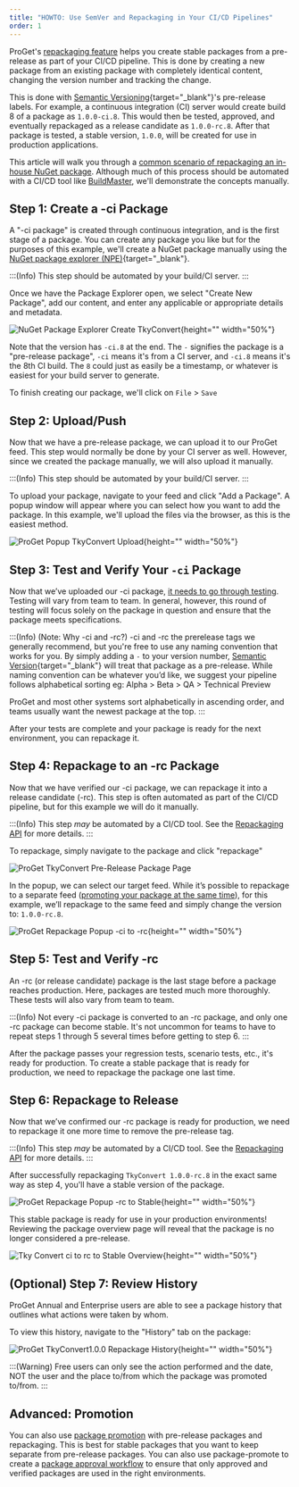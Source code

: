 ```yaml
---
title: "HOWTO: Use SemVer and Repackaging in Your CI/CD Pipelines"
order: 1
---
```



ProGet's [repackaging feature](/docs/proget/packages/repackaging) helps you create stable packages from a pre-release as part of your CI/CD pipeline. This is done by creating a new package from an existing package with completely identical content, changing the version number and tracking the change.

This is done with [Semantic Versioning](https://semver.org/){target="_blank"}'s pre-release labels. For example, a continuous integration (CI) server would create build 8 of a package as `1.0.0-ci.8`. This would then be tested, approved, and eventually repackaged as a release candidate as `1.0.0-rc.8`. After that package is tested, a stable version, `1.0.0`, will be created for use in production applications.

This article will walk you through a [common scenario of repackaging an in-house NuGet package](https://blog.inedo.com/nuget/how-to-use-cicd-pipelines-for-packages). Although much of this process should be automated with a CI/CD tool like [BuildMaster](https://inedo.com/buildmaster/features), we'll demonstrate the concepts manually.

## Step 1: Create a -ci Package

A "-ci package" is created through continuous integration, and is the first stage of a package. You can create any package you like but for the purposes of this example, we'll create a NuGet package manually using the [NuGet package explorer (NPE)](https://github.com/NuGetPackageExplorer/NuGetPackageExplorer){target="_blank"}.

:::(Info)
This step should be automated by your build/CI server.
:::

Once we have the Package Explorer open, we select "Create New Package", add our content, and enter any applicable or appropriate details and metadata.

![NuGet Package Explorer Create TkyConvert](/resources/docs/proget-packages-tkyconvert-create.png){height="" width="50%"}
 
Note that the version has `-ci.8` at the end. The `-` signifies the package is a "pre-release package", `-ci` means it's from a CI server, and `-ci.8` means it's the 8th CI build. The `8` could just as easily be a timestamp, or whatever is easiest for your build server to generate.

To finish creating our package, we'll click on `File` > `Save` 

## Step 2: Upload/Push

Now that we have a pre-release package, we can upload it to our ProGet feed. This step would normally be done by your CI server as well. However, since we created the package manually, we will also upload it manually.

:::(Info)
This step should be automated by your build/CI server.
:::

To upload your package, navigate to your feed and click "Add a Package". A popup window will appear where you can select how you want to add the package. In this example, we'll upload the files via the browser, as this is the easiest method.

![ProGet Popup TkyConvert Upload](/resources/docs/proget-packages-tkyconvert-upload.png){height="" width="50%"}
 
## Step 3: Test and Verify Your `-ci` Package
Now that we’ve uploaded our -ci package, [it needs to go through testing](https://blog.inedo.com/nuget/package-approval-workflow). Testing will vary from team to team. In general, however, this round of testing will focus solely on the package in question and ensure that the package meets specifications.

 :::(Info) (Note: Why -ci and -rc?)
-ci and -rc the prerelease tags we generally recommend, but you're free to use any naming convention that works for you. By simply adding a `-` to your version number, [Semantic Version](https://semver.org/){target="_blank"} will treat that package as a pre-release. While naming convention can be whatever you’d like, we suggest your pipeline follows alphabetical sorting eg: Alpha > Beta > QA > Technical Preview

ProGet and most other systems sort alphabetically in ascending order, and teams usually want the newest package at the top.
:::

After your tests are complete and your package is ready for the next environment, you can repackage it.

## Step 4: Repackage to an -rc Package

Now that we have verified our -ci package, we can repackage it into a release candidate (-rc). This step is often automated as part of the CI/CD pipeline, but for this example we will do it manually.

:::(Info)
This step *may* be automated by a CI/CD tool. See the [Repackaging API](/docs/proget/api/packages/repackage) for more details.
:::

To repackage, simply navigate to the package and click "repackage"

![ProGet TkyConvert Pre-Release Package Page](/resources/docs/proget-packages-tykconvert-repackage.png)

In the popup, we can select our target feed. While it’s possible to repackage to a separate feed ([promoting your package at the same time](/docs/proget/packages/package-promotion)), for this example, we’ll repackage to the same feed and simply change the version to: `1.0.0-rc.8`.

![ProGet Repackage Popup -ci to -rc](/resources/docs/proget-packages-tkyconvert-releasecandidate.png){height="" width="50%"}

## Step 5: Test and Verify -rc
An -rc (or release candidate) package is the last stage before a package reaches production. Here, packages are tested much more thoroughly. These tests will also vary from team to team.

:::(Info) 
Not every -ci package is converted to an -rc package, and only one -rc package can become stable. It's not uncommon for teams to have to repeat steps 1 through 5 several times before getting to step 6.
::: 

After the package passes your regression tests, scenario tests, etc., it's ready for production. To create a stable package that is ready for production, we need to repackage the package one last time.

## Step 6: Repackage to Release 
Now that we’ve confirmed our -rc package is ready for production, we need to repackage it one more time to remove the pre-release tag. 

:::(Info)
This step *may* be automated by a CI/CD tool. See the [Repackaging API](/docs/proget/api/packages/repackage) for more details.
:::

After successfully repackaging `TkyConvert 1.0.0-rc.8` in the exact same way as step 4, you'll have a stable version of the package. 

![ProGet Repackage Popup -rc to Stable](/resources/docs/proget-packages-tkyconvert-stable.png){height="" width="50%"}

This stable package is ready for use in your production environments! Reviewing the package overview page will reveal that the package is no longer considered a pre-release.

![Tky Convert ci to rc to Stable Overview](/resources/docs/proget-packages-tkyconvert-overview.png){height="" width="50%"}

## (Optional) Step 7: Review History
ProGet Annual and Enterprise users are able to see a package history that outlines what actions were taken by whom. 

To view this history, navigate to the "History" tab on the package:

![ProGet TkyConvert1.0.0 Repackage History](/resources/docs/package%20history.png){height="" width="50%"}

:::(Warning)
Free users can only see the action performed and the date, NOT the user and the place to/from which the package was promoted to/from.
:::

## Advanced: Promotion 
You can also use [package promotion](/docs/proget/packages/package-promotion/proget-howto-promote-packages) with pre-release packages and repackaging. This is best for stable packages that you want to keep separate from pre-release packages. You can also use package-promote to create a [package approval workflow](https://blog.inedo.com/nuget/package-approval-workflow) to ensure that only approved and verified packages are used in the right environments.
